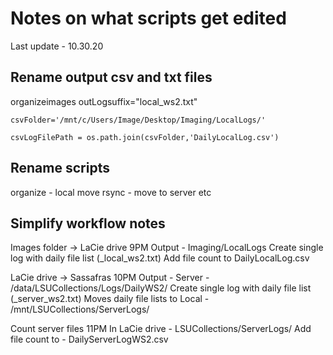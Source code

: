 # Notes on what scripts get edited 

Last update - 10.30.20

## Rename output csv and txt files 

organizeimages
    outLogsuffix="local_ws2.txt"
    
    csvFolder='/mnt/c/Users/Image/Desktop/Imaging/LocalLogs/'
    
    csvLogFilePath = os.path.join(csvFolder,'DailyLocalLog.csv')


## Rename scripts 

organize - local move
rsync - move to server 
etc

## Simplify workflow notes 

Images folder -> LaCie drive 9PM
Output - Imaging/LocalLogs
Create single log with daily file list (_local_ws2.txt)
Add file count to DailyLocalLog.csv

LaCie drive -> Sassafras 10PM
Output - Server - /data/LSUCollections/Logs/DailyWS2/
Create single log with daily file list (_server_ws2.txt)
Moves daily file lists to Local - /mnt/LSUCollections/ServerLogs/

Count server files 11PM 
In LaCie drive - LSUCollections/ServerLogs/
Add file count to - DailyServerLogWS2.csv

